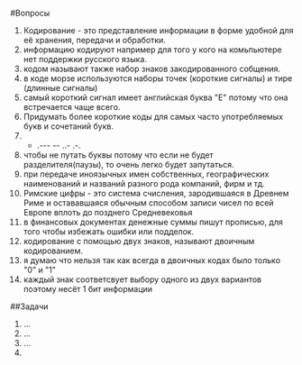#Вопросы
1. Кодирование - это представление информации в форме удобной для её хранения, передачи и обработки.
2. информацию кодируют например для того у кого на комьпьютере нет поддержки русского языка.
3. кодом называют также набор знаков закодированного собщения.
4. в коде морзе используются наборы точек (короткие сигналы) и тире (длинные сигналы)
5. самый короткий сигнал имеет английская буква "Е" потому что она встречается чаще всего.
6. Придумать более короткие коды для самых часто употребляемых букв и сочетаний букв.
7. - .--- -- ..- .-.
8. чтобы не путать буквы потому что если не будет разделителя(паузы), то очень легко будет запутаться.
9. при передаче иноязычных имен собственных, географических наименований и названий разного рода компаний, фирм и тд.
10. Римские цифры - это система счисления, зародившаяся в Древнем Риме и остававшаяся обычным способом записи чисел по всей Европе вплоть до позднего Средневековья
11. в финансовых документах денежные суммы пишут прописью, для того чтобы избежать ошибки или подделок.
12. кодирование с помощью двух знаков, называют двоичным кодированием.
13. я думаю что нельзя так как всегда в двоичных кодах было только "0" и "1"
14. каждый знак соответсвует выбору одного из двух вариантов поэтому несёт 1 бит информации

##Задачи
1. ...
2. ...
3. ...
4. 
